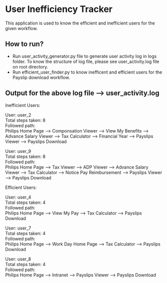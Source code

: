 # User Inefficiency Tracker

This application is used to know the efficient and inefficient users for the given workflow.

## How to run?

- Run user_activity_generator.py file to generate user activity log in logs folder. To know the structure of log file, please see user_activity.log file on root directory.
- Run efficient_user_finder.py to know inefficent and efficient users for the Payslip download workflow.

## Output for the above log file --> **user_activity.log**

Inefficient Users:

User: user_2  
Total steps taken: 8  
Followed path:  
Philips Home Page --> Componsation Viewer --> View My Benefits --> Advance Salary Viewer --> Tax Calculator --> Financial Year --> Payslips Viewer --> Payslips Download

User: user_9  
Total steps taken: 8  
Followed path:  
Philips Home Page --> Tax Viewer --> ADP Viewer --> Advance Salary Viewer --> Tax Calculator --> Notice Pay Reimbursement --> Payslips Viewer --> Payslips Download

Efficient Users:

User: user_4  
Total steps taken: 4  
Followed path:  
Philips Home Page --> View My Pay --> Tax Calculator --> Payslips Download

User: user_7  
Total steps taken: 4  
Followed path:  
Philips Home Page --> Work Day Home Page --> Tax Calculator --> Payslips Download

User: user_8  
Total steps taken: 4  
Followed path:  
Philips Home Page --> Intranet --> Payslips Viewer --> Payslips Download
